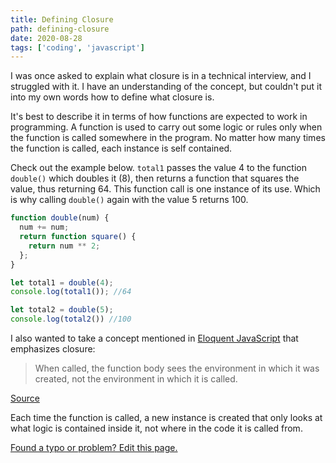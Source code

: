 ```yaml
---
title: Defining Closure
path: defining-closure
date: 2020-08-28
tags: ['coding', 'javascript']
---
```


I was once asked to explain what closure is in a technical interview, and I struggled with it. I have an understanding of the concept, but couldn't put it into my own words how to define what closure is.

It's best to describe it in terms of how functions are expected to work in programming. A function is used to carry out some logic or rules only when the function is called somewhere in the program. No matter how many times the function is called, each instance is self contained.

Check out the example below. `total1` passes the value 4 to the function `double()` which doubles it (8), then returns a function that squares the value, thus returning 64. This function call is one instance of its use. Which is why calling `double()` again with the value 5 returns 100.

```js
function double(num) {
  num += num;
  return function square() {
    return num ** 2;
  };
}

let total1 = double(4);
console.log(total1()); //64

let total2 = double(5);
console.log(total2()) //100
```

I also wanted to take a concept mentioned in [Eloquent JavaScript](https://eloquentjavascript.net/index.html) that emphasizes closure:

> When called, the function body sees the environment in which it was created, not the environment in which it is called.

[Source](https://eloquentjavascript.net/03_functions.html#p_cC96lnpdpR)

Each time the function is called, a new instance is created that only looks at what logic is contained inside it, not where in the code it is called from.

[Found a typo or problem? Edit this page.](https://github.com/Dana94/website/blob/master/blog/2020-08-28-closure.md)
